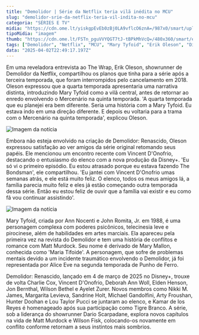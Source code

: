 ```yaml
---
title: "Demolidor | Série da Netflix teria vilã inédita no MCU"
slug: "demolidor-srie-da-netflix-teria-vil-indita-no-mcu"
categoria: "SÉRIES E TV"
midia: "https://cdn.ome.lt/yiskgpEvEb0zBj0LA9vflcO6znA=/987x0/smart/uploads/conteudo/fotos/Design_sem_nome_-_2025-04-02T191521.110.png"
tipoMidia: "imagem"
thumb: "https://cdn.ome.lt/FSTn_pguVVYQGT7tJ-tBPkMhVcQ=/480x360/smart/extras/conteudos/Design_sem_nome_-_2025-04-02T191521.110.png"
tags: ["Demolidor", "Netflix", "MCU", "Mary Tyfoid", "Erik Oleson", "Disney+", "vilã inédita", "série cancelada"]
data: "2025-04-02T22:49:17.197Z"
---
```


Em uma reveladora entrevista ao The Wrap, Erik Oleson, showrunner de Demolidor da Netflix, compartilhou os planos que tinha para a série após a terceira temporada, que foram interrompidos pelo cancelamento em 2018. Oleson expressou que a quarta temporada apresentaria uma narrativa distinta, introduzindo Mary Tyfoid como a vilã central, antes de retornar ao enredo envolvendo o Mercenário na quinta temporada. 'A quarta temporada que eu planejei era bem diferente. Seria uma história com a Mary Tyfoid. Eu estava indo em uma direção diferente. E depois eu voltaria para a trama com o Mercenário na quinta temporada', explicou Oleson.

![Imagem da notícia](https://cdn.ome.lt/S4p4hh0BIZoC_tnh4BToF5n1A3E=/fit-in/837x500/smart/uploads/conteudo/fotos/Mary-Walker-A.K.A.-Typhoid-Mary-Marvel-Comics.png)

Embora não esteja envolvido na criação de Demolidor: Renascido, Oleson expressou satisfação ao ver amigos da série original retomando seus papéis. Ele mencionou um encontro recente com Vincent D'Onofrio, destacando o entusiasmo do elenco com a nova produção da Disney+. 'Eu só vi o primeiro episódio. Eu estou atrasado porque eu estava fazendo The Bondsman', ele compartilhou. 'Eu jantei com Vincent D'Onofrio umas semanas atrás, e ele está muito feliz. O elenco, todos os meus amigos lá, a família parecia muito feliz e eles já estão começando outra temporada dessa série. Então eu estou feliz de ouvir que a família vai existir e eu como fã vou continuar assistindo'.

![Imagem da notícia](https://cdn.ome.lt/9oBFC26U_v_tWAgzQfwrmOqwrG8=/fit-in/837x500/smart/uploads/conteudo/fotos/TUoxLiBuo75UF1oYKYn63XDCHGGI9v.png)

Mary Tyfoid, criada por Ann Nocenti e John Romita, Jr. em 1988, é uma personagem complexa com poderes psicônicos, telecinesia leve e pirocinese, além de habilidades em artes marciais. Ela apareceu pela primeira vez na revista do Demolidor e tem uma história de conflitos e romance com Matt Murdock. Seu nome é derivado de Mary Mallon, conhecida como 'Maria Tifoide'. A personagem, que sofre de problemas mentais devido a um incidente traumático envolvendo o Demolidor, já foi representada por Alice Eve na segunda temporada de Punho de Ferro.

Demolidor: Renascido, lançado em 4 de março de 2025 no Disney+, trouxe de volta Charlie Cox, Vincent D'Onofrio, Deborah Ann Woll, Elden Henson, Jon Bernthal, Wilson Bethel e Ayelet Zurer. Novos membros como Nikki M. James, Margarita Levieva, Sandrine Holt, Michael Gandolfini, Arty Froushan, Hunter Doohan e Lou Taylor Pucci se juntaram ao elenco, e Kamar de los Reyes é homenageado após sua participação como Tigre Branco. A série, sob a liderança do showrunner Dario Scarpadane, explora novos capítulos na vida de Matt Murdock e Wilson Fisk, colocando-os novamente em conflito conforme retornam a seus instintos mais sombrios.